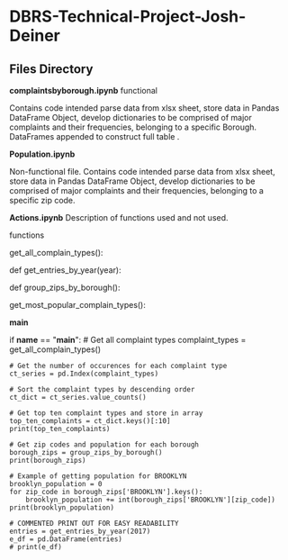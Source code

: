 # DBRS-Technical-Project-Josh-Deiner



## Files Directory 

**complaintsbyborough.ipynb**
functional

Contains code intended parse data from xlsx sheet, store data in Pandas DataFrame Object,
develop dictionaries to be comprised of major complaints and their frequencies, belonging to a specific Borough.
DataFrames appended to construct full table
.


**Population.ipynb**

Non-functional file. 
Contains code intended parse data from xlsx sheet, store data in Pandas DataFrame Object,
develop dictionaries to be comprised of major complaints and their frequencies, belonging to a specific zip code.
 

**Actions.ipynb**
Description of functions used and not used.

functions

get_all_complain_types():

def get_entries_by_year(year):

def group_zips_by_borough():

get_most_popular_complain_types():

**main** 

if __name__ == "__main__":
	# Get all complaint types
	complaint_types = get_all_complain_types()

	# Get the number of occurences for each complaint type
	ct_series = pd.Index(complaint_types)

	# Sort the complaint types by descending order
	ct_dict = ct_series.value_counts()

	# Get top ten complaint types and store in array
	top_ten_complaints = ct_dict.keys()[:10]
	print(top_ten_complaints)

	# Get zip codes and population for each borough
	borough_zips = group_zips_by_borough()
	print(borough_zips)

	# Example of getting population for BROOKLYN
	brooklyn_population = 0
	for zip_code in borough_zips['BROOKLYN'].keys():
		brooklyn_population += int(borough_zips['BROOKLYN'][zip_code])
	print(brooklyn_population)

	# COMMENTED PRINT OUT FOR EASY READABILITY
	entries = get_entries_by_year(2017)
	e_df = pd.DataFrame(entries)
	# print(e_df)
